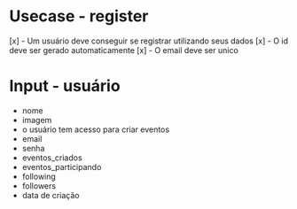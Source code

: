 # Usecase - register

[x] - Um usuário deve conseguir se registrar utilizando seus dados
[x] - O id deve ser gerado automaticamente
[x] - O email deve ser unico

# Input - usuário

- nome
- imagem
- o usuário tem acesso para criar eventos
- email
- senha
- eventos_criados
- eventos_participando
- following
- followers
- data de criação

